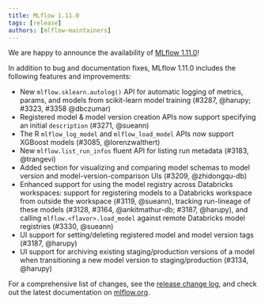 ```yaml
---
title: MLflow 1.11.0
tags: [release]
authors: [mlflow-maintainers]
---
```


We are happy to announce the availability of [MLflow 1.11.0](https://github.com/mlflow/mlflow/releases/tag/v1.11.0)!

In addition to bug and documentation fixes, MLflow 1.11.0 includes the following features and improvements:

- New `mlflow.sklearn.autolog()` API for automatic logging of metrics, params, and models from scikit-learn model training (#3287, @harupy; #3323, #3358 @dbczumar)
- Registered model & model version creation APIs now support specifying an initial `description` (#3271, @sueann)
- The R `mlflow_log_model` and `mlflow_load_model` APIs now support XGBoost models (#3085, @lorenzwalthert)
- New `mlflow.list_run_infos` fluent API for listing run metadata (#3183, @trangevi)
- Added section for visualizing and comparing model schemas to model version and model-version-comparison UIs (#3209, @zhidongqu-db)
- Enhanced support for using the model registry across Databricks workspaces: support for registering models to a Databricks workspace from outside the workspace (#3119, @sueann), tracking run-lineage of these models (#3128, #3164, @ankitmathur-db; #3187, @harupy), and calling `mlflow.<flavor>.load_model` against remote Databricks model registries (#3330, @sueann)
- UI support for setting/deleting registered model and model version tags (#3187, @harupy)
- UI support for archiving existing staging/production versions of a model when transitioning a new model version to staging/production (#3134, @harupy)

For a comprehensive list of changes, see the [release change log](https://github.com/mlflow/mlflow/releases/tag/v1.11.0), and check out the latest documentation on [mlflow.org](http://mlflow.org/).
